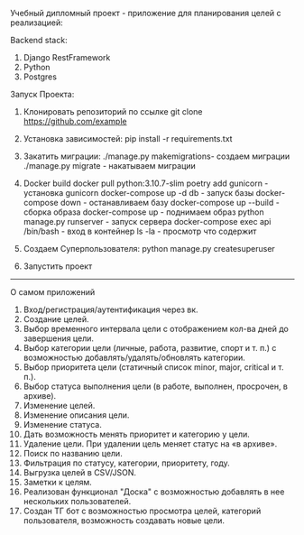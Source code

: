 Учебный дипломный проект - приложение для планирования целей с реализацией:
                     
                                
Backend stack: 
            
1) Django RestFramework
2) Python
3) Postgres
            
            
            
Запуск Проекта:
            
1) Клонировать репозиторий по ссылке
git clone https://github.com/example
            
2) Установка зависимостей:
pip install -r requirements.txt
            
3) Закатить миграции:
./manage.py makemigrations- создаем миграции
./manage.py migrate - накатываем миграции
            
4) Docker build
docker pull python:3.10.7-slim
poetry add gunicorn - установка gunicorn
docker-compose up -d db - запуск базы
docker-compose down - останавливаем базу
docker-compose up --build - сборка образа
docker-compose up  - поднимаем образ
python manage.py runserver - запуск сервера
docker-compose exec api /bin/bash - вход в контейнер
ls -la - просмотр что содержит
            
5) Создаем Суперпользователя:
            python manage.py createsuperuser
            
6) Запустить проект
            
-----------------------------------------------------------------------------------------------------------------------------------------------------------------------
О самом приложений

1) Вход/регистрация/аутентификация через вк.
2) Создание целей.
3) Выбор временного интервала цели с отображением кол-ва дней до завершения цели.
4) Выбор категории цели (личные, работа, развитие, спорт и т. п.) с возможностью добавлять/удалять/обновлять категории.
5) Выбор приоритета цели (статичный список minor, major, critical и т. п.).
6) Выбор статуса выполнения цели (в работе, выполнен, просрочен, в архиве).
7) Изменение целей.
8) Изменение описания цели.
9) Изменение статуса.
10) Дать возможность менять приоритет и категорию у цели.
11) Удаление цели. При удалении цель меняет статус на «в архиве».
12) Поиск по названию цели.
13) Фильтрация по статусу, категории, приоритету, году.
14) Выгрузка целей в CSV/JSON.
15) Заметки к целям.
16) Реализован функционал "Доска" с возможностью добавлять в нее нескольких пользователей.
17) Создан ТГ бот с возможностью просмотра целей, категорий пользователя, возможность создавать новые цели.
